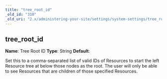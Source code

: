 ```yaml
---
title: "tree_root_id"
_old_id: "310"
_old_uri: "2.x/administering-your-site/settings/system-settings/tree_root_id"
---
```


## tree\_root\_id

**Name**: Tree Root ID
**Type**: String
**Default**:

Set this to a comma-separated list of valid IDs of Resources to start the left Resource tree at below those nodes as the root. The user will only be able to see Resources that are children of those specified Resources.
